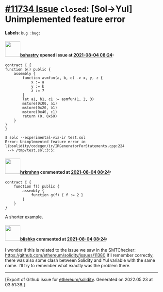 # [\#11734 Issue](https://github.com/ethereum/solidity/issues/11734) `closed`: [Sol->Yul] Unimplemented feature error
**Labels**: `bug :bug:`


#### <img src="https://avatars.githubusercontent.com/u/2388185?v=4" width="50">[bshastry](https://github.com/bshastry) opened issue at [2021-08-04 08:24](https://github.com/ethereum/solidity/issues/11734):

```
contract C {
function b() public {
    assembly {
        function asmfun(a, b, c) -> x, y, z {
            x := a
            y := b
            z := 7
        }
        let a1, b1, c1 := asmfun(1, 2, 3)
        mstore(0x00, a1)
        mstore(0x20, b1)
        mstore(0x40, c1)
        return (0, 0x60)
    }
}
}

$ solc --experimental-via-ir test.sol
Error: Unimplemented feature error in libsolidity/codegen/ir/IRGeneratorForStatements.cpp:224
 --> /tmp/test.sol:3:5:
```

#### <img src="https://avatars.githubusercontent.com/u/13174375?u=52d702cb6bec53b561afa293cf9cd53ef7a63924&v=4" width="50">[hrkrshnn](https://github.com/hrkrshnn) commented at [2021-08-04 08:24](https://github.com/ethereum/solidity/issues/11734#issuecomment-892467761):

```solidity
contract C {
    function f() public {
        assembly {
            function g(f) { f := 2 }
        }
    }
}
```
A shorter example.

#### <img src="https://avatars.githubusercontent.com/u/16404346?v=4" width="50">[blishko](https://github.com/blishko) commented at [2021-08-04 08:24](https://github.com/ethereum/solidity/issues/11734#issuecomment-892492121):

I wonder if this is related to the issue we saw in the SMTChecker: https://github.com/ethereum/solidity/issues/11380
If I remember correctly, there was also some clash between Solidity and Yul variable with the same name. I'll try to remember what exactly was the problem there.


-------------------------------------------------------------------------------



[Export of Github issue for [ethereum/solidity](https://github.com/ethereum/solidity). Generated on 2022.05.23 at 03:51:38.]
